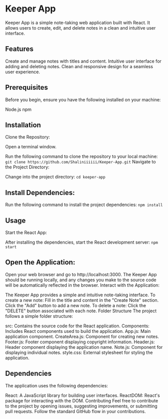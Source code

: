 # Keeper App
Keeper App is a simple note-taking web application built with React. It allows users to create, edit, and delete notes in a clean and intuitive user interface.


## Features
Create and manage notes with titles and content.
Intuitive user interface for adding and deleting notes.
Clean and responsive design for a seamless user experience.

## Prerequisites
Before you begin, ensure you have the following installed on your machine:

Node.js
npm

## Installation
Clone the Repository:

Open a terminal window.

Run the following command to clone the repository to your local machine:
`git clone https://github.com/Shaliniiiiii/Keeper-App.git`
Navigate to the Project Directory:

Change into the project directory:
`cd keeper-app`

## Install Dependencies:

Run the following command to install the project dependencies:
`npm install`

## Usage
Start the React App:

After installing the dependencies, start the React development server:
`npm start`

## Open the Application:

Open your web browser and go to http://localhost:3000.
The Keeper App should be running locally, and any changes you make to the source code will be automatically reflected in the browser.
Interact with the Application:

The Keeper App provides a simple and intuitive note-taking interface.
To create a new note:
Fill in the title and content in the "Create Note" section.
Click the "Add" button to add a new note.
To delete a note:
Click the "DELETE" button associated with each note.
Folder Structure
The project follows a simple folder structure:

src: Contains the source code for the React application.
Components: Includes React components used to build the application.
App.js: Main application component.
CreateArea.js: Component for creating new notes.
Footer.js: Footer component displaying copyright information.
Header.js: Header component displaying the application name.
Note.js: Component for displaying individual notes.
style.css: External stylesheet for styling the application.

## Dependencies
The application uses the following dependencies:

React: A JavaScript library for building user interfaces.
ReactDOM: React's package for interacting with the DOM.
Contributing
Feel free to contribute to the project by opening issues, suggesting improvements, or submitting pull requests. Follow the standard GitHub flow in your contributions.






